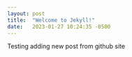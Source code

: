 ```yaml
---
layout: post
title:  "Welcome to Jekyll!"
date:   2023-01-27 10:24:35 -0500
---
```



Testing adding new post from github site

